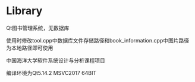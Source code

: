 # Library
Qt图书管理系统，无数据库

使用时修改tool.cpp中数据库文件存储路径和book_information.cpp中图片路径为本地路径即可使用

中国海洋大学软件系统设计与分析课程项目

编译环境为Qt5.14.2 MSVC2017 64BIT
